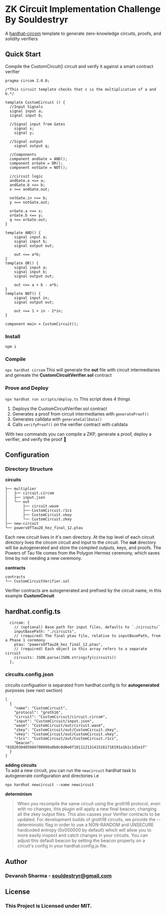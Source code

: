 # ZK Circuit Implementation Challenge By Souldestryr

A [hardhat-circom](https://github.com/projectsophon/hardhat-circom) template to generate zero-knowledge circuits, proofs, and solidity verifiers

## Quick Start
Compile the CustomCircuit() circuit and verify it against a smart contract verifier

```
pragma circom 2.0.0;

/*This circuit template checks that c is the multiplication of a and b.*/  

template CustomCircuit () {  
  //Input Signals
  signal input a;
  signal input b;

  //Signal input from Gates
    signal x;
    signal y;

  //Signal output
    signal output q;

  //Components
  component andGate = AND();
  component orGate = OR();
  component notGate = NOT();

  //circuit logic
  andGate.a <== a;
  andGate.b <== b;
  x <== andGate.out;

  notGate.in <== b;
  y <== notGate.out;

  orGate.a <== x;
  orGate.b <== y;
  q <== orGate.out;
}

template AND() {
    signal input a;
    signal input b;
    signal output out;

    out <== a*b;
}
template OR() {
    signal input a;
    signal input b;
    signal output out;

    out <== a + b - a*b;
}
template NOT() {
    signal input in;
    signal output out;

    out <== 1 + in - 2*in;
}

component main = CustomCircuit();
```
### Install
`npm i`

### Compile
`npx hardhat circom` 
This will generate the **out** file with circuit intermediaries and geneate the **CustomCircuitVerifier.sol** contract

### Prove and Deploy
`npx hardhat run scripts/deploy.ts`
This script does 4 things  
1. Deploys the CustomCircuitVerifier.sol contract
2. Generates a proof from circuit intermediaries with `generateProof()`
3. Generates calldata with `generateCallData()`
4. Calls `verifyProof()` on the verifier contract with calldata

With two commands you can compile a ZKP, generate a proof, deploy a verifier, and verify the proof 🎉

## Configuration
### Directory Structure
**circuits**
```
├── multiplier
│   ├── circuit.circom
│   ├── input.json
│   └── out
│       ├── circuit.wasm
│       ├── CustomCircuit.r1cs
│       ├── CustomCircuit.vkey
│       └── CustomCircuit.zkey
├── new-circuit
└── powersOfTau28_hez_final_12.ptau
```
Each new circuit lives in it's own directory. At the top level of each circuit directory lives the circom circuit and input to the circuit.
The **out** directory will be autogenerated and store the compiled outputs, keys, and proofs. The Powers of Tau file comes from the Polygon Hermez ceremony, which saves time by not needing a new ceremony. 


**contracts**
```
contracts
└── CustomCircuitVerifier.sol
```
Verifier contracts are autogenerated and prefixed by the circuit name, in this example **CustomCircuit**

## hardhat.config.ts
```
  circom: {
    // (optional) Base path for input files, defaults to `./circuits/`
    inputBasePath: "./circuits",
    // (required) The final ptau file, relative to inputBasePath, from a Phase 1 ceremony
    ptau: "powersOfTau28_hez_final_12.ptau",
    // (required) Each object in this array refers to a separate circuit
    circuits: JSON.parse(JSON.stringify(circuits))
  },
```
### circuits.config.json
circuits configuation is separated from hardhat.config.ts for **autogenerated** purposes (see next section)
```
[
  {
    "name": "CustomCircuit",
    "protocol": "groth16",
    "circuit": "CustomCircuit/circuit.circom",
    "input": "CustomCircuit/input.json",
    "wasm": "CustomCircuit/out/circuit.wasm",
    "zkey": "CustomCircuit/out/CustomCircuit.zkey",
    "vkey": "CustomCircuit/out/CustomCircuit.vkey",
    "r1cs": "CustomCircuit/out/CustomCircuit.r1cs",
    "beacon": "0102030405060708090a0b0c0d0e0f101112131415161718191a1b1c1d1e1f"
  }
]
```

**adding circuits**   
To add a new circuit, you can run the `newcircuit` hardhat task to autogenerate configuration and directories i.e  
```
npx hardhat newcircuit --name newcircuit
```

**determinism**
> When you recompile the same circuit using the groth16 protocol, even with no changes, this plugin will apply a new final beacon, changing all the zkey output files. This also causes your Verifier contracts to be updated.
> For development builds of groth16 circuits, we provide the --deterministic flag in order to use a NON-RANDOM and UNSECURE hardcoded entropy (0x000000 by default) which will allow you to more easily inspect and catch changes in your circuits. You can adjust this default beacon by setting the beacon property on a circuit's config in your hardhat.config.js file.

## Author 
### Devansh Sharma - souldestryr@gmail.com

## License
### This Project is Licensed under MIT.
